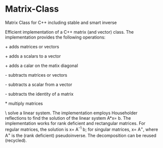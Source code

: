 # Matrix-Class
Matrix Class for C++ including stable and smart inverse

Efficient implementation of a C++ matrix (and vector) class.
The implementation provides the following operations:

\+ adds matrices or vectors

\+ adds a scalars to a vector

\+ adds a calar on the matix diagonal

\- subtracts matrices or vectors

\- subtracts a scalar from a vector

\- subtracts the identity of a matrix

\* multiply matrices

\\ solve a linear system. The implementation employs Householder reflections to find the solution of the linear system A\*x= b.
The implementation works for rank deficient and rectangular matrices. For regular matrices, the solution is x= A<sup>-1</sup> b; for singular matrices, x= A<sup>\+</sup>, where A<sup>\+</sup> is the (rank deficient) pseudoinverse. The decomposition can be reused (recycled).
